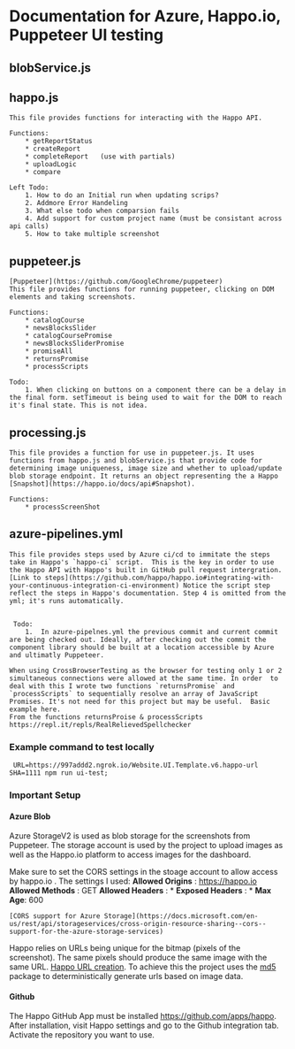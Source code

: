 # Documentation for Azure, Happo.io, Puppeteer UI testing 

## blobService.js
    

## happo.js
    This file provides functions for interacting with the Happo API.

    Functions:
        * getReportStatus
        * createReport
        * completeReport   (use with partials) 
        * uploadLogic
        * compare

    Left Todo: 
        1. How to do an Initial run when updating scrips?
        2. Addmore Error Handeling 
        3. What else todo when comparsion fails
        4. Add support for custom project name (must be consistant across api calls)
        5. How to take multiple screenshot



## puppeteer.js
    [Puppeteer](https://github.com/GoogleChrome/puppeteer)
    This file provides functions for running puppeteer, clicking on DOM elements and taking screenshots.

    Functions: 
        * catalogCourse
        * newsBlocksSlider
        * catalogCoursePromise
        * newsBlocksSliderPromise
        * promiseAll
        * returnsPromise
        * processScripts
    
    Todo: 
        1. When clicking on buttons on a component there can be a delay in the final form. setTimeout is being used to wait for the DOM to reach it's final state. This is not idea. 
        



## processing.js
    This file provides a function for use in puppeteer.js. It uses functions from happo.js and blobService.js that provide code for determining image uniqueness, image size and whether to upload/update blob storage endpoint. It returns an object representing the a Happo [Snapshot](https://happo.io/docs/api#Snapshot). 
    
    Functions: 
        * processScreenShot

## azure-pipelines.yml
    This file provides steps used by Azure ci/cd to immitate the steps take in Happo's `happo-ci` script.  This is the key in order to use the Happo API with Happo's built in GitHub pull request intergration. [Link to steps](https://github.com/happo/happo.io#integrating-with-your-continuous-integration-ci-environment) Notice the script step reflect the steps in Happo's documentation. Step 4 is omitted from the yml; it's runs automatically.       


     Todo: 
        1.  In azure-pipelnes.yml the previous commit and current commit are being checked out. Ideally, after checking out the commit the component library should be built at a location accessible by Azure and ultimatly Puppeteer.

    When using CrossBrowserTesting as the browser for testing only 1 or 2 simultaneous connections were allowed at the same time. In order  to deal with this I wrote two functions `returnsPromise` and `processScripts` to sequentially resolve an array of JavaScript Promises. It's not need for this project but may be useful.  Basic example here. 
    From the functions returnsProise & processScripts
    https://repl.it/repls/RealRelievedSpellchecker


### Example command  to test locally
     URL=https://997addd2.ngrok.io/Website.UI.Template.v6.happo-url SHA=1111 npm run ui-test;


### Important Setup 
 
#### Azure Blob

Azure StorageV2 is used as blob storage for the screenshots from Puppeteer. The storage account is used by the project to upload images as well as the Happo.io platform to access images for the dashboard.  

Make sure to set the CORS settings in the stoage account to allow access by happo.io . The settings I used: 
    **Allowed Origins** : https://happo.io
    **Allowed Methods** : GET
    **Allowed Headers** : * 
    **Exposed Headers** : * 
    **Max Age**: 600

    [CORS support for Azure Storage](https://docs.microsoft.com/en-us/rest/api/storageservices/cross-origin-resource-sharing--cors--support-for-the-azure-storage-services) 

Happo relies on URLs being unique for the bitmap (pixels of the screenshot). The same pixels should produce the same image with the same URL. [Happo URL creation](https://happo.io/docs/url-creation). To achieve this the project uses the [md5](https://www.npmjs.com/package/md5) package to deterministically generate urls based on image data.

#### Github 

The Happo GitHub App must be installed https://github.com/apps/happo. 
After installation, visit Happo settings and go to the Github integration tab. Activate the repository you want to use.  

